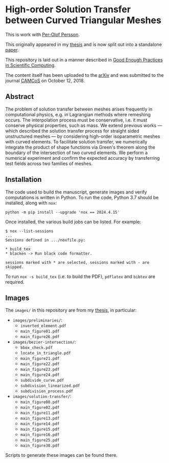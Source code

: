 # High-order Solution Transfer between Curved Triangular Meshes

This is work with [Per-Olof Persson][6].

This originally appeared in my [thesis][1] and is now split out
into a standalone [paper][3].

This repository is laid out in a manner described in
[Good Enough Practices in Scientific Computing][2].

The content itself has been uploaded to the [arXiv][4] and was submitted to
the journal [CAMCoS][5] on October 12, 2018.

## Abstract

The problem of solution transfer between meshes arises frequently in
computational physics, e.g. in Lagrangian methods where remeshing
occurs. The interpolation process must be conservative, i.e. it
must conserve physical properties, such as mass. We extend previous
works &mdash; which described the solution transfer process for straight sided
unstructured meshes &mdash; by considering high-order isoparametric meshes
with curved elements. To facilitate solution transfer, we numerically
integrate the product of shape functions via Green's theorem along the
boundary of the intersection of two curved elements. We perform a numerical
experiment and confirm the expected accuracy by transferring test fields
across two families of meshes.

## Installation

The code used to build the manuscript, generate images and verify
computations is written in Python. To run the code, Python 3.7
should be installed, along with `nox`:

```
python -m pip install --upgrade 'nox == 2024.4.15'
```

Once installed, the various build jobs can be listed. For example:

```
$ nox --list-sessions
...
Sessions defined in .../noxfile.py:

* build_tex
* blacken -> Run black code formatter.

sessions marked with * are selected, sessions marked with - are skipped.
```

To run `nox -s build_tex` (i.e. to build the PDF), `pdflatex` and
`bibtex` are required.

## Images

The `images/` in this repository are from my [thesis][1], in particular:

- `images/preliminaries/`:
  - `inverted_element.pdf`
  - `main_figure01.pdf`
  - `main_figure26.pdf`
- `images/bezier-intersection/`:
  - `bbox_check.pdf`
  - `locate_in_triangle.pdf`
  - `main_figure21.pdf`
  - `main_figure22.pdf`
  - `main_figure23.pdf`
  - `main_figure24.pdf`
  - `subdivide_curve.pdf`
  - `subdivision_linearized.pdf`
  - `subdivision_process.pdf`
- `images/solution-transfer/`:
  - `main_figure00.pdf`
  - `main_figure02.pdf`
  - `main_figure11.pdf`
  - `main_figure13.pdf`
  - `main_figure14.pdf`
  - `main_figure15.pdf`
  - `main_figure16.pdf`
  - `main_figure25.pdf`
  - `main_figure30.pdf`

Scripts to generate these images can be found there.

[1]: https://github.com/dhermes/phd-thesis
[2]: https://arxiv.org/abs/1609.00037
[3]: doc/paper.pdf
[4]: https://arxiv.org/abs/1810.06806
[5]: https://msp.org/camcos/about/journal/about.html
[6]: https://popersson.github.io/
